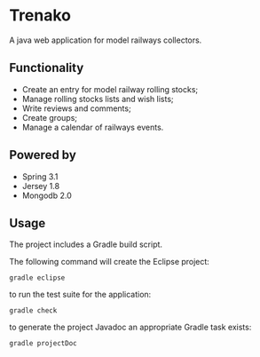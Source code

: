 Trenako
======

A java web application for model railways collectors.

Functionality
-----------

* Create an entry for model railway rolling stocks;
* Manage rolling stocks lists and wish lists;
* Write reviews and comments;
* Create groups;
* Manage a calendar of railways events.

Powered by
----------

* Spring 3.1
* Jersey 1.8
* Mongodb 2.0

Usage
-----

The project includes a Gradle build script. 

The following command will create the Eclipse project:

    gradle eclipse

to run the test suite for the application:

    gradle check

to generate the project Javadoc an appropriate Gradle task exists:

    gradle projectDoc
